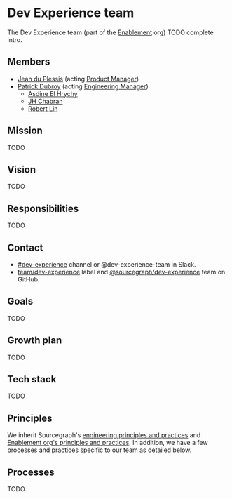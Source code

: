 # Dev Experience team

The Dev Experience team (part of the [Enablement](../index.md) org) TODO complete intro.

## Members

- [Jean du Plessis](../../../company/team/index.md#jean-du-plessis-he-him) (acting [Product Manager](../../../product/roles/index.md#product-manager))
- [Patrick Dubroy](../../../company/team/index.md#patrick-dubroy-he-him) (acting [Engineering Manager](../../roles.md#engineering-manager))
  - [Asdine El Hrychy](../../../company/team/index.md#asdine-el-hrychy)
  - [JH Chabran](../../../company/team/index.md#jh-chabran-he-him)
  - [Robert Lin](../../../company/team/index.md#robert-lin)

## Mission

TODO

## Vision

TODO

## Responsibilities

TODO

## Contact

- [#dev-experience](https://sourcegraph.slack.com/archives/C01N83PS4TU) channel or @dev-experience-team in Slack.
- [team/dev-experience](https://github.com/sourcegraph/sourcegraph/labels/team%2Fdev-experience) label and [@sourcegraph/dev-experience](https://github.com/orgs/sourcegraph/teams/dev-experience) team on GitHub.

## Goals

TODO

## Growth plan

TODO

## Tech stack

TODO

## Principles

We inherit Sourcegraph's [engineering principles and practices](https://about.sourcegraph.com/handbook/engineering/principles-and-practices) and [Enablement org's principles and practices](https://about.sourcegraph.com/handbook/engineering/developer-insights#principles-and-practices). In addition, we have a few processes and practices specific to our team as detailed below.

## Processes

TODO
